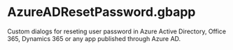 # AzureADResetPassword.gbapp
Custom dialogs for reseting user password in Azure Active Directory, Office 365, Dynamics 365 or any app published through Azure AD.
